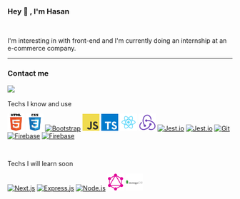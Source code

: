 ### Hey 👋 , I'm **Hasan**
</br>

I'm interesting in with front-end and I'm currently doing an internship at an e-commerce company.

---

### Contact me

[<img width="22" src="https://unpkg.com/simple-icons@6.15.0/icons/linkedin.svg" />][Linkedin]

[Linkedin]: https://www.linkedin.com/in/hasan-g%C3%BCder-3229a5174/


Techs I know and use

<a href="https://www.w3.org/html/"><img src="https://raw.githubusercontent.com/github/explore/80688e429a7d4ef2fca1e82350fe8e3517d3494d/topics/html/html.png" alt="Html" width="38"></a>
<a href="https://www.w3.org/Style/CSS/Overview.en.html"><img src="https://raw.githubusercontent.com/github/explore/80688e429a7d4ef2fca1e82350fe8e3517d3494d/topics/css/css.png" alt="Css" width="38"></a>
<a href="https://getbootstrap.com/"><img src="https://upload.wikimedia.org/wikipedia/commons/thumb/b/b2/Bootstrap_logo.svg/512px-Bootstrap_logo.svg.png" alt="Bootstrap" width="38"></a>
<a href="https://developer.mozilla.org/en-US/docs/Web/JavaScript"><img src="https://raw.githubusercontent.com/github/explore/80688e429a7d4ef2fca1e82350fe8e3517d3494d/topics/javascript/javascript.png" alt="JavaScript.js" width="38"></a>
<a href="https://www.typescriptlang.org/"><img src="https://raw.githubusercontent.com/github/explore/80688e429a7d4ef2fca1e82350fe8e3517d3494d/topics/typescript/typescript.png" alt="TypeScript" width="38"></a>
<a href="https://reactjs.org/"><img src="https://raw.githubusercontent.com/github/explore/80688e429a7d4ef2fca1e82350fe8e3517d3494d/topics/react/react.png" alt="React.js" width="38"></a>
<a href="https://redux.js.org/"><img src="https://raw.githubusercontent.com/github/explore/80688e429a7d4ef2fca1e82350fe8e3517d3494d/topics/redux/redux.png" alt="Redux" width="38"></a>
<a href="https://jestjs.io/"><img src="https://miro.medium.com/max/600/1*i37IyHf6vnhqWIA9osxU3w.png" alt="Jest.io" width="38"></a>
<a href="https://testing-library.com/docs/react-testing-library/intro/"><img src="https://testing-library.com/img/octopus-128x128.png" alt="Jest.io" width="38"></a>
<a href="https://git-scm.com/"><img src="https://git-scm.com/images/logos/downloads/Git-Icon-1788C.png" alt="Git" width="38"></a>
<a href="https://firebase.google.com/"><img src="https://www.gstatic.com/devrel-devsite/prod/v08e2e903ad39eb3009107f1f989d23e4c4355077353141378a1120a265a09142/firebase/images/touchicon-180.png" alt="Firebase" width="38"></a>
<a href="https://ant.design/"><img src="https://gw.alipayobjects.com/zos/rmsportal/KDpgvguMpGfqaHPjicRK.svg" alt="Firebase" width="38"></a>

</br>

Techs I will learn soon

<a href="https://nextjs.org/"><img src="https://upload.wikimedia.org/wikipedia/commons/thumb/8/8e/Nextjs-logo.svg/800px-Nextjs-logo.svg.png" alt="Next.js" width="38"></a>
<a href="https://expressjs.com/"><img src="https://expressjs.com/images/express-facebook-share.png" alt="Express.js" width="38"></a>
<a href="https://nodejs.org/en/"><img src="https://upload.wikimedia.org/wikipedia/commons/thumb/d/d9/Node.js_logo.svg/800px-Node.js_logo.svg.png" alt="Node.js" width="38"></a>
<a href="https://graphql.org/"><img src="https://raw.githubusercontent.com/github/explore/80688e429a7d4ef2fca1e82350fe8e3517d3494d/topics/graphql/graphql.png" alt="Graphql" width="38"></a>
<a href="https://www.mongodb.com/"><img src="https://raw.githubusercontent.com/github/explore/80688e429a7d4ef2fca1e82350fe8e3517d3494d/topics/mongodb/mongodb.png" alt="Mongodb" width="38"></a>
